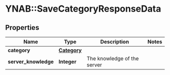 # YNAB::SaveCategoryResponseData

## Properties

| Name | Type | Description | Notes |
| ---- | ---- | ----------- | ----- |
| **category** | [**Category**](Category.md) |  |  |
| **server_knowledge** | **Integer** | The knowledge of the server |  |

